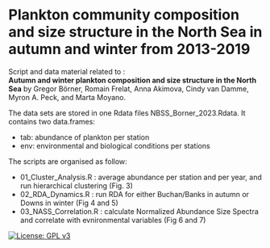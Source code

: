 # Plankton community composition and size structure in the North Sea in autumn and winter from 2013-2019

Script and data material related to :  
**Autumn and winter plankton composition and size structure in the North Sea** by Gregor Börner, Romain Frelat, Anna Akimova, Cindy van Damme, Myron A. Peck, and Marta Moyano.



The data sets are stored in one Rdata files NBSS_Borner_2023.Rdata. It contains two data.frames:  
- tab: abundance of plankton per station  
- env: environmental and biological conditions per stations  


The scripts are organised as follow:  
- 01_Cluster_Analysis.R : average abundance per station and per year, and run hierarchical clustering (Fig. 3)   
- 02_RDA_Dynamics.R : run RDA for either Buchan/Banks in autumn or Downs in winter (Fig 4 and 5)   
- 03_NASS_Correlation.R : calculate Normalized Abundance Size Spectra and correlate with evnironmental variables (Fig 6 and 7)    





[![License: GPL v3](https://img.shields.io/badge/License-GPLv3-blue.svg)](https://www.gnu.org/licenses/gpl-3.0)



